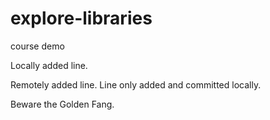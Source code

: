 # explore-libraries
course demo

Locally added line.

Remotely added line.
Line only added and committed locally.

Beware the Golden Fang.